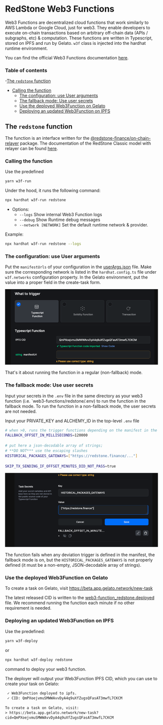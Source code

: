 # RedStone Web3 Functions

Web3 Functions are decentralized cloud functions that work similarly to AWS Lambda or Google Cloud, just for web3. They
enable developers to execute on-chain transactions based on arbitrary off-chain data (APIs / subgraphs, etc) &
computation. These functions are written in Typescript, stored on IPFS and run by Gelato.
`w3f` class is injected into the hardhat runtime environment.

You can find the official Web3 Functions
documentation [here](https://docs.gelato.network/developer-services/web3-functions).

### Table of contents

<!-- TOC -->

-[The `redstone` function](#the-redstone-function)

- [Calling the function](#calling-the-function)
  - [The configuration: use User arguments](#the-configuration-use-user-arguments)
  - [The fallback mode: Use user secrets](#the-fallback-mode-use-user-secrets)
  - [Use the deployed Web3Function on Gelato](#use-the-deployed-web3function-on-gelato)
  - [Deploying an updated Web3Function on IPFS](#deploying-an-updated-web3function-on-ipfs)

<!-- TOC -->

## The `redstone` function

The function is an interface written for the [@redstone-finance/on-chain-relayer](../on-chain-relayer/) package.
The documentation of the RedStone Classic model with relayer can be
found [here](https://docs.redstone.finance/docs/smart-contract-devs/get-started/redstone-classic).

### Calling the function

Use the predefined

```bash
yarn w3f-run
```

Under the hood, it runs the following command:

```bash
npx hardhat w3f-run redstone
```

- Options:
  - `--logs` Show internal Web3 Function logs
  - `--debug` Show Runtime debug messages
  - `--network [NETWORK]` Set the default runtime network & provider.

Example:

```bash
npx hardhat w3f-run redstone --logs
```

### The configuration: use User arguments

Put the `manifestUrls` of your configuration in the [userArgs.json](./web3-functions/redstone/userArgs.json) file.
Make sure the corresponding network is listed in the `hardhat.config.ts` file under `w3f.networks` configuration property.
In the Gelato environment, put the value into a proper field in the create-task form.

![gelato-manifestUrl.png](assets/gelato-manifestUrl.png)

That's it about running the function in a regular (non-fallback) mode.

### The fallback mode: Use user secrets

Input your secrets in the `.env` file in the same directory as your web3 function (i.e. `web3-functions/redstone/.env) to run the function in the fallback mode.
To run the function in a non-fallback mode, the user secrets are not needed.

Input your PRIVATE_KEY and ALCHEMY_ID in the top-level `.env` file

```bash
# when >0, runs the trigger functions depending on the manifest in the fallback mode
FALLBACK_OFFSET_IN_MILLISECONDS=120000

# put here a json-decodable array of strings;
# **DO NOT*** use the escaping slashes
HISTORICAL_PACKAGES_GATEWAYS=["https://redstone.finance/..."]

SKIP_TX_SENDING_IF_OFFSET_MINUTES_DID_NOT_PASS=true
```

![gelato-secrets.png](assets/gelato-secrets.png)

The function fails when any deviation trigger is defined in the manifest, the fallback mode is on,
but the `HISTORICAL_PACKAGES_GATEWAYS` is not properly defined (it must be a non-empty, JSON-decodable array of strings).

### Use the deployed Web3Function on Gelato

To create a task on Gelato, visit https://beta.app.gelato.network/new-task

The latest released CID is written to the [web3-function_redstone.deployed](web3-function_redstone.deployed) file.
We recommend running the function each minute if no other requirement is needed.

### Deploying an updated Web3Function on IPFS

Use the predefined:

```bash
yarn w3f-deploy
```

or

```bash
npx hardhat w3f-deploy redstone
```

command to deploy your web3 function.

The deployer will output your Web3Function IPFS CID, which you can use to create your task on Gelato:

```text
 ✓ Web3Function deployed to ipfs.
 ✓ CID: QmPXoejvmuSMWWAvvDyA4q9uXfZugsQFasAT3mwfL7CKCM

To create a task on Gelato, visit:
> https://beta.app.gelato.network/new-task?cid=QmPXoejvmuSMWWAvvDyA4q9uXfZugsQFasAT3mwfL7CKCM
```

